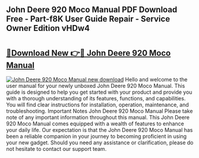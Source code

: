 ## John Deere 920 Moco Manual PDF Download Free - Part-f8K User Guide Repair - Service Owner Edition vHDw4

# <h2><a href="http://bc88102.oget.top/?id=John+Deere+920+Moco+Manual">🔗Download New 👉🔴 John Deere 920 Moco Manual</a></h2>

[![John Deere 920 Moco Manual new download](https://i.imgur.com/5g1atiW.png)](http://bc88102.oget.top/?id=John+Deere+920+Moco+Manual)
Hello and welcome to the user manual for your newly unboxed John Deere 920 Moco Manual. This guide is designed to help you get started with your product and provide you with a thorough understanding of its features, functions, and capabilities. You will find clear instructions for installation, operation, maintenance, and troubleshooting. Important Notes John Deere 920 Moco Manual Please take note of any important information throughout this manual. This John Deere 920 Moco Manual comes equipped with a wealth of features to enhance your daily life. Our expectation is that the John Deere 920 Moco Manual has been a reliable companion in your journey to becoming proficient in using your new gadget. Should you need any assistance or clarification, please do not hesitate to contact our support team.
